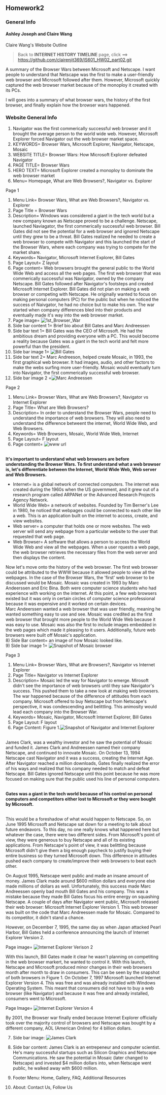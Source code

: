 ## Homework2 

### General Info
#### Ashley Joseph and Claire Wang

Claire Wang's Website Outline
> Back to **INTERNET HISTORY TIMELINE** page, click ==> https://github.com/clairenjit369/IS601_HW02_part02.git

<p> A summary of the Browser Wars between Microsoft and Netscape. I want people to understand that Netscape was the first to make a user-friendly web browser and Microsoft followed after them. However, Microsoft quickly captured the web browser market because of the monoploy it created with its PCs. 

I will goes into a summary of what browser wars, the history of the first browser, and finally explain how the browser wars happened. </p>


### Website General Info
1) Navigator was the first commerically successful web browser and it brought the average person to the world wide web. However, Microsoft Explorer forced Navigator out the web browser market space.
2) KEYWORDS= Browser Wars, Microsoft Explorer, Navigator, Netscape, Mosaic
3) WEBSITE TITLE= Browser Wars: How Microsoft Explorer defeated Navigator 
4) PAGE TITLE= Browser Wars
5) HERO TEXT= Microsoft Explorer created a monoploy to dominate the web browser market 
6) Menu= Homepage, What are Web Browsers?, Navigator vs. Explorer


Page 1
1) Menu Link= Browser Wars, What are Web Browsers?, Navigator vs. Explorer
2) Page Title = Browser Wars
3) Description= Windows was considered a giant in the tech world but a new company known as Netscape proved to be a challenge. Netscape, launched Naviagator, the first commerically successful web browser. Bill Gates did not see the potential for a web browser and ignored Netscape until they grew to be a threat. Bill Gates realized he needed to create a web browser to compete with Navigator and this launched the start of the Browser Wars, where each company was trying to compete for the market share.
4) Keywords= Navigator, Microsoft Internet Explorer, Bill Gates  
5) Page Layout= Z layout
6) Page content= Web browsers brought the general public to the World Wide Web and access all the web pages. The first web browser that was commerically successful was Navigator, owned by the company Netscape. Bill Gates followed after Navigator's footsteps and created Microsoft Internet Explorer. Bill Gates did not plan on making a web browser or competing with Netscape. He originally wanted to focus on making personal computers (PC) for the public but when he noticed the success of Naivgator, he had no choice but to make his own. The war started when company differences bled into their products and eventually made it's way into the web browser market. <br>
7) Page image= ![1st_Browser_War](https://user-images.githubusercontent.com/85362067/122263176-22477980-cea4-11eb-9049-c3476c7e7f56.jpg)
8) Side bar content 1= Brief bio about Bill Gates and Marc Andreessen 
9) Side bar text 1= Bill Gates was the CEO of Microsoft. He had the ambitious dream and providing everyone with a PC. This would become a reality because Gates was a giant in the tech world and felt more powerful than the president. 
10) Side bar image 1= ![Bill Gates](https://user-images.githubusercontent.com/85362067/122264018-1314fb80-cea5-11eb-9f20-a203e119fa15.jpg)
11) Side bar text 2= Marc Andreeson, helped create Mosaic, in 1993, the first graphical web browser. It had images, audio, and other factors to make the webs surfing more user-friendly. Mosaic would eventually turn into Navigator, the first commerically successful web browser. 
12) Side bar image 2 =![Marc Andreessen](https://user-images.githubusercontent.com/85362067/122264205-435c9a00-cea5-11eb-833f-32d5444db322.jpg)

Page 2
1) Menu Link= Browser Wars, What are Web Browsers?, Navigator vs Internet Explorer
2) Page Title= What are Web Browsers?
3) Description= In order to understand the Browser Wars, people need to understand the importance of web browsers. They will also need to understand the difference betweent the internet, World Wide Web, and Web Browsers. 
4) Keywords= Web Browsers, Mosaic, World Wide Web, Internet
5) Page Layout= F layout
6) Page content= ![www url](https://user-images.githubusercontent.com/85362067/122461025-d28ab000-cf80-11eb-873a-79ae83a0960b.jpg)

<br> **It's important to understand what web browsers are before understanding the Browser Wars. To first understand what a web browser is, let's differentiate between the Internet, World Wide Web, Web server and Web Browsers.** <br>

+ Internet= is a global network of connected computers. The internet was created during the 1960s when the US government, and it grew out of a research program called ARPANet or the Advanced Research Projects Agency Network. <br>
+ World Wide Web= a network of websites. Founded by Tim Berner's Lee in 1980, he noticed that webpages could be connected to each other like a web. This is an application built on the internet to access, create, and view websites. <br>
+ Web server= a computer that holds one or more websites. The web server will send any webpage from a particular website to the user that requested that web page. <br>
+ Web Browser= A software that allows a person to access the World Wide Web and view all the webpages. When a user rquests a web page, the web browser retrieves the necessary files from the web server and then displays the content. <br>

Now let's move onto the history of the web browser. The first web browser could be attributed to the WWW because it allowed people to view all the webpages. In the case of the Browser Wars, the 'first' web browser to be discussed would be Mosaic. Mosaic was created in 1993 by Marc Andeerssen and Eric Bina. Both were computer science students who had experience with working on the internet. At this point, a few web browsers existed but it was only in certain circles of computer science professional because it was expensive and it worked on certain devices. <br>
Marc Andeerssen wanted a web browser that was user friendly, meaning he wanted something easy to use and see. Mosaic was credited as the first web browser that brought more people to the World Wide Web because it was easy to use. Mosaic was also the first to include images embedded in the web pages which made it pleasing to it users. Additionally, future web browsers were built off Mosaic's application. <br>
8) Side Bar content= an image of how Mosaic looked like. <br>
9) Side bar image 1= ![Snapshot of Mosaic browser](https://user-images.githubusercontent.com/85362067/122461648-9efc5580-cf81-11eb-9d76-0725788625aa.jpg)

Page 3
1) Menu Link= Browser Wars, What are Browsers?, Navigator vs Internet Explorer
2) Page Title= Navigator vs Internet Explorer
3) Description= Mosaic led the way for Navigator to emerge. Mirosoft didn't see the importance of web browsers until they saw Navigator's success. This pushed them to take a new look at making web browsers. The war happened because of the difference of attitudes from each company. Microsoft offered to buy Netscape but from Netscape's perspective, it was condescending and belittling. This animosity would lead each company into the Browser War.
4) Keywords= Mosaic, Navigator, Microsoft Internet Explorer, Bill Gates
5) Page Layout: F layout
6) Page Content: Figure 1.![Snapshot of Navigator and Internet Explorer](https://user-images.githubusercontent.com/85362067/122476005-7ed59200-cf93-11eb-92ce-1b52f968b443.jpg)

<br> James Clark, was a wealthy investor and he saw the potential of Mosaic and funded it. James Clark and Andreessen named their company Netscape, and continued to innovate Mosaic. On October 13, 1994 Netscape cast Navigator and it was a success, creating the Internet Age. After Navigator reached a million downloads, Gates finally realized the error of his ways and realized that his company needed to match and defeat Netscape. Bill Gates ignored Netscape until this point because he was more focused on making sure that the public used his line of personal computers.<br> 

<br> **Gates was a giant in the tech world because of his control on personal computers and competitors either lost to Microsoft or they were bought by Microsoft.** <br>

<br> This would be a foreshadow of what would happen to Netscape. 
So, on June 1995 Microsoft and Netscape sat down for a meeting to talk about future endeavors. To this day, no one really knows what happened here but whatever the case, there were two different sides. From Microsoft's point of view, they were generous to buy Netscape and all of its existing applications. From Netscape's point of view, it was belittling because Microsoft didn't give them a big enough paycheck to justify buying their entire business so they turned Microsoft down. This difference in attitudes pushed each company to create/improve their web browsers to beat each other. 

On August 1995, Netscape went public and made an insane amount of money. James Clark made around $600 million dollars and everyone else made millions of dollars as well. Unfortunately, this success made Marc Andreessen openly bad mouth Bill Gates and his company. This was a mistake because they made Bill Gates focus his entire energy on squashing Netscape. A couple of days after Navigator went public, Microsoft released their web browser: Microsoft Internet Explorer Version 1. This web browser was built on the code that Marc Andreessen made for Mosaic. Compared to its competitor, it didn't stand a chance. 

However, on December 7, 1995, the same day as when Japan attacked Pearl Harbor, Bill Gates held a conference announcing the launch of Internet Explorer Version 2.

Page image= ![Internet Explorer Verison 2](https://user-images.githubusercontent.com/85362067/122482365-68810380-cf9e-11eb-828d-b4f42ecb64a1.png)

With this launch, Bill Gates made it clear he wasn't planning on competiting in the web browser markert, he wanted to control it. With this launch, Netscape and Microsoft produced minor changes in their web browsers month after month to draw in consumers. This can be seen by the snapshot of both browsers in Figure 1. On October 7, 1997 Microsoft launched Internet Explorer Version 4. This was free and was already installed with Windows Operating System. This meant that consumers did not have to buy a web browser (like Navigator) and because it was free and already installed, consumers went to Microsoft. 

Page Image= ![Internet Explorer Version 4](https://user-images.githubusercontent.com/85362067/122482570-d1687b80-cf9e-11eb-8dfd-96067c48e78b.png)

By 2001, the Browser war finally ended because Internet Explorer officially took over the majority control of browsers and Netscape was bought by a different company, AOL (American Online) for 4 billion dollars. 

7) Side bar image: ![James Clark](https://user-images.githubusercontent.com/85362067/122487394-2c9f6b80-cfa9-11eb-928e-cd5624be24be.jpg)
8) Side bar content: James Clark is an entrepeneur and computer scientist. He's many successful startups such as Silicon Graphics and Netscape Communications. He saw the potential in Mosaic (later changed to Netscape) and invested $4 million dollars into, when Netscape went public, he walked away with $600 million.

8) Footer Menu: Home, Gallery, FAQ, Additional Resources
9) About: Contact Us, Follow Us

